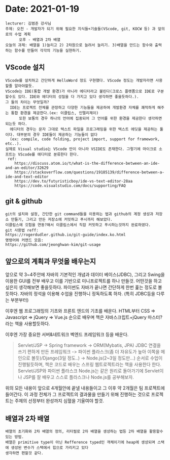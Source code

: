 # Date: 2021-01-19  


    lecturer: 김범준 강사님
    주제: 오전 - 개발자가 되기 위해 필요한 지식들+기술들(VScode, git, KOCW 등) 과 앞의로의 수업 계획
          오후 - 배열과 2차 배열
    오늘의 과제: 배열을 1)늘리고 2) 2차원으로 늘려서 늘리기. 3)배열을 만드는 함수와 출력하는 함수를 만들어 각각의 기능을 실현하기.

    
## VScode 설치
    VScode를 설치하고 간단하게 HelloWord 정도 구현했다. VScode 정도는 개발자라면 사용할줄 알아야할듯.
    VScode는 IDE(통합 개발 환경)가 아니라 에디터라고 불린다(크로스 플랫폼으로 IDE로 구분할수도 있다. IDE와 에디터의 성질을 다 가지고 있다 생각하면 좋을듯하다.). 
    그 둘의 차이는 무엇일까? 
      IDE는 프로젝트 전체를 관장하고 다양한 기능들을 제공하여 개발환경 자체를 쾌적하게 해주는 통합 환경을 제공한다.(ex: 이클립스, 인텔리제이)
          또한 보통의 경우 하나의 언어에 집중되어 그 언어를 위한 환경을 제공한다 생각하면 되는듯 하다.
      에디터의 경우는 문자 그대로 텍스트 파일을 프로그래밍을 위한 텍스트 에딧을 제공하는 툴이다. 대부분의 경우 IDE들이 제공하는 기능들이 없다
      (ex: compile, code folding, project import, support for framework, etc..).
    실제로 Visual studio는 VScode 만이 아니라 VSIDE도 존재한다. 그렇기에 마이크로 소프트는 VScode를 에디터로 분류한다 한다.
     ref: 
        https://discuss.atom.io/t/what-is-the-difference-between-an-ide-and-an-editor/32629  
        https://stackoverflow.com/questions/19185139/difference-between-a-ide-and-text-editor  
        https://dev.to/futuristicboy/ide-vs-text-editor-28aa  
        https://code.visualstudio.com/docs/supporting/FAQ  
        
## git & github  
    git의 설치와 설정, 간단한 git command들을 이용하는 법과 github의 계정 생성과 저장소 만들기, 그리고 만든 저장소에 커밋하고 푸시까지 해보았다. 
    이클립스에 깃헙을 연동?해서 이클립스에서 직잡 커밋하고 푸시하는것까지 완료하였다.
    git 사용법 reff:
    https://rogerdudler.github.io/git-guide/index.ko.html
    명령어와 커맨드 모음:
    https://github.com/jeonghwan-kim/git-usage
    
## 앞으로의 계획과 무엇을 배우는지
   앞으로 약 3~4주안에 자바의 기본적인 개념과 데이터 베이스(JDBC), 그리고 Swing을 이용한 GUI를 전부 배우고 이를 기반으로 
   미니프로젝트를 하나 만들것. 어떤것을 하고 싶은지 생각해보면 좋을듯하다. 파이썬도 자바가 끝나면 간단하게 한번 훑는 정도로 볼듯하다.
   자바의 정석을 이용해 수업을 진행하니 정독하도록 하자. (특히 JDBC등을 다루는 부분부터)
   
   이후엔 웹 프로그래밍의 기초와 프론트 엔드의 기초를 배운다. HTML부터 CSS => Javascript => jQuery => Vue.js 순으로 배우며 
   책은 자바스크립트+jQuery 마스터? 라는 책을 사용할듯하다.
   
   이후엔 가장 중요한 서버&네트워크 벡엔드 프레임워크 등을 배운다. 
   >Servlet/JSP -> Spring framework -> ORM(Mybatis, JPA) JDBC 연결을 쓰기 편하게 만든 프레임워크 -> 파이썬 플라스크(좀 더 자유도가 
   높아 이쪽을 메인으로 볼듯)/Django(3일 정도..) -> Node.js(2~3일 정도만...) 순서로 수업이 진행될듯하며, 책은 코드로 배우는 스프링
   웹트로젝트라는 책을 사용한다 한다.
   Servlet/JSP와 파이썬 플라스크 Node.js는 같은 원리로 돌아가기에 Servlet이나 JSP를 잘 배우고 스스로 플라스크나 Node.js를 공부해보자.
   
   위의 모든 내용이 앞으로 4개월안에 끝낼 내용들이고 그 이후 약 2개월은 팀 프로젝트에 들어간다. 이 과정 전체가 그 프로젝트의 결과물을
   만들기 위해 진행하는 것으로 프로젝트는 주제의 선정부터 완성까지 심혈을 기울여야 할것.
   
## 배열과 2차 배열
    배열의 초기화와 2차 배열의 정의, 리터럴로 2차 배열을 생성하는 법등 2차 배열을 활용할수 있는 방법.
    배열은 primitive type이 아닌 Refference typed인 객체이기에 heap에 생성되며 스택에 생성된 변수가 스택에서 힙으로 가리키고 있다
    생각하면 편할것 같다.
